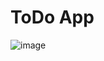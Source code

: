 # ToDo App
![image](https://github.com/RandeepSaj/ToDoreact/assets/141913655/ef789c40-4a5d-4218-84d2-a743cce9ace8)



